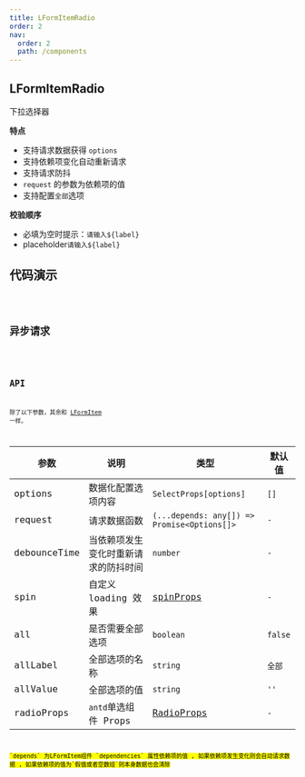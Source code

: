```yaml
---
title: LFormItemRadio
order: 2
nav:
  order: 2
  path: /components
---
```


## LFormItemRadio

下拉选择器

**特点**

- 支持请求数据获得 `options`
- 支持依赖项变化自动重新请求
- 支持请求防抖
- `request` 的参数为依赖项的值
- 支持配置`全部`选项

**校验顺序**

- 必填为空时提示：`请输入${label}`
- placeholder`请输入${label}`

## 代码演示

<code src='./demos/Demo1.tsx'>

## 异步请求

<code src='./demos/Demo2.tsx'>

## API

除了以下参数，其余和 [LFormItem](/components/form-item) 一样。

| 参数 | 说明 | 类型 | 默认值 |
| --- | --- | --- | --- |
| options | 数据化配置选项内容 | `SelectProps[options]` | `[]` |
| request | 请求数据函数 | `(...depends: any[]) => Promise<Options[]>` | `-` |
| debounceTime | 当依赖项发生变化时重新请求的防抖时间 | `number` | `-` |
| spin | 自定义 loading 效果 | [spinProps](https://ant-design.gitee.io/components/spin-cn/#API) | `-` |
| all | 是否需要全部选项 | `boolean ` | `false` |
| allLabel | 全部选项的名称 | `string ` | `全部` |
| allValue | 全部选项的值 | `string` | `''` |
| radioProps | `antd`单选组件 Props | [RadioProps](https://4x.ant.design/components/radio-cn/#API) | `-` |

<mark>
`depends` 为LFormItem组件 `dependencies` 属性依赖项的值 , 如果依赖项发生变化则会自动请求数据 , 如果依赖项的值为`假值或者空数组`则本身数据也会清除
<mark/>
